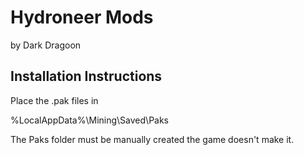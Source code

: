 # Hydroneer Mods 
by Dark Dragoon


## Installation Instructions
 
 
Place the .pak files in 

%LocalAppData%\Mining\Saved\Paks

The Paks folder must be manually created the game doesn't make it.
